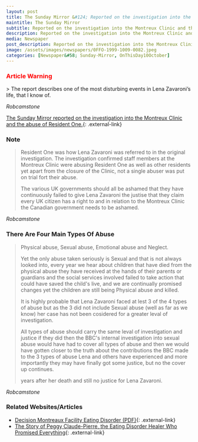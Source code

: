 ```yaml
---
layout: post
title: The Sunday Mirror &#124; Reported on the investigation into the Montreux Clinic and the abuse of Resident One &#124; 10 October 1999
maintitle: The Sunday Mirror
subtitle: Reported on the investigation into the Montreux Clinic and the abuse of Resident One
description: Reported on the investigation into the Montreux Clinic and the abuse of Resident One
media: Newspaper
post_description: Reported on the investigation into the Montreux Clinic and the abuse of Resident One
image: /assets/images/newspapers/0FFO-1999-1009-0082.jpeg
categories: [Newspaper&#58; Sunday-Mirror, OnThisDay10October]
---
```


<h3 style="font-weight: bold; color:#ff0000;">Article Warning</h3>
> The report describes one of the most disturbing events in Lena Zavaroni’s life, that I know of.

<cite>Robcamstone</cite>

[The Sunday Mirror reported on the investigation into the Montreux Clinic and the abuse of Resident One.](http://www.thefreelibrary.com/Lena's+secret+hell%3b+STAR+WAS+FORCE-FED+IN+BRUTAL+CLINIC.-a060154797){: .external-link}

### Note
> Resident One was how Lena Zavaroni was referred to in the original investigation.
> The investigation confirmed staff members at the Montreux Clinic were abusing Resident One as well as other residents yet apart from the closure of the Clinic, not a single abuser was put on trial fort their abuse.
>
> The various UK governments should all be ashamed that they have continuously failed to give Lena Zavaroni the justise that they claim every UK citizen has a right to and in relation to the Montreux Clinic the Canadian government needs to be ashamed.

<cite>Robcamstone</cite>

### There Are Four Main Types Of Abuse
> Physical abuse, Sexual abuse, Emotional abuse and Neglect.
>
> Yet the only abuse taken seriously is Sexual and that is not always looked into, every year we hear about children that have died from the physical abuse they have received at the hands of their parents or guardians and the social services involved failed to take action that could have saved the child's live, and we are continually promised changes yet the children are still being Physical abuse and killed.
>
> It is highly probable that Lena Zavaroni faced at lest 3 of the 4 types of abuse but as the 3 did not include Sexual abuse (well as far as we know) her case has not been cosidered for a greater leval of investigation.
>
> All types of abuse should carry the same leval of investigation and justice if they did then the BBC's internal investigation into sexual abuse would have had to cover all types of abuse and then we would have gotten closer to the truth about the contributions the BBC made to the 3 types of abuse Lena and others have experienced and more importantly they may have finally got some justice, but no the cover up continues.
>
> <span id="age2"></span> years after her death and still no justice for Lena Zavaroni.

<cite>Robcamstone</cite>

### Related Websites/Articles
* [Decision Montreaux Facility Eating Disorder (PDF)](https://www.islandhealth.ca/sites/default/files/2018-10/decision-montreaux-facility-eating-disorder.pdf){: .external-link}
* [The Story of Peggy Claude-Pierre, the Eating Disorder Healer Who Promised Everything](https://jezebel.com/the-story-of-peggy-claude-pierre-the-eating-disorder-h-1826149382){: .external-link}

